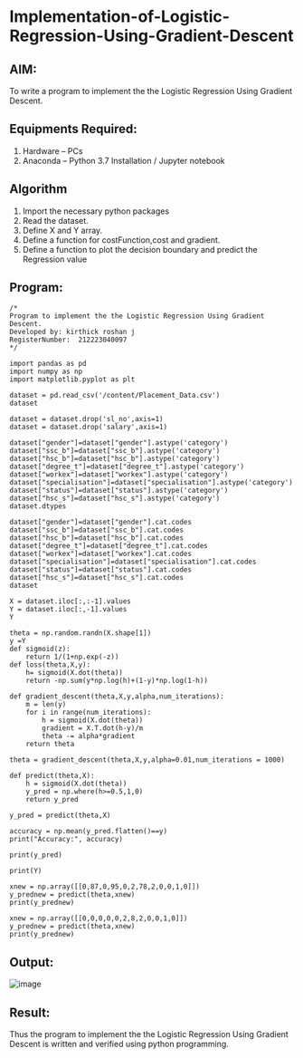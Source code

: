 # Implementation-of-Logistic-Regression-Using-Gradient-Descent

## AIM:
To write a program to implement the the Logistic Regression Using Gradient Descent.

## Equipments Required:
1. Hardware – PCs
2. Anaconda – Python 3.7 Installation / Jupyter notebook

## Algorithm
1. Import the necessary python packages
2. Read the dataset.
3. Define X and Y array.
4. Define a function for costFunction,cost and gradient.
5. Define a function to plot the decision boundary and predict the Regression value

## Program:
```
/*
Program to implement the the Logistic Regression Using Gradient Descent.
Developed by: kirthick roshan j
RegisterNumber:  212223040097
*/
```
~~~
import pandas as pd
import numpy as np
import matplotlib.pyplot as plt

dataset = pd.read_csv('/content/Placement_Data.csv')
dataset

dataset = dataset.drop('sl_no',axis=1)
dataset = dataset.drop('salary',axis=1)

dataset["gender"]=dataset["gender"].astype('category')
dataset["ssc_b"]=dataset["ssc_b"].astype('category')
dataset["hsc_b"]=dataset["hsc_b"].astype('category')
dataset["degree_t"]=dataset["degree_t"].astype('category')
dataset["workex"]=dataset["workex"].astype('category')
dataset["specialisation"]=dataset["specialisation"].astype('category')
dataset["status"]=dataset["status"].astype('category')
dataset["hsc_s"]=dataset["hsc_s"].astype('category')
dataset.dtypes

dataset["gender"]=dataset["gender"].cat.codes
dataset["ssc_b"]=dataset["ssc_b"].cat.codes
dataset["hsc_b"]=dataset["hsc_b"].cat.codes
dataset["degree_t"]=dataset["degree_t"].cat.codes
dataset["workex"]=dataset["workex"].cat.codes
dataset["specialisation"]=dataset["specialisation"].cat.codes
dataset["status"]=dataset["status"].cat.codes
dataset["hsc_s"]=dataset["hsc_s"].cat.codes
dataset

X = dataset.iloc[:,:-1].values
Y = dataset.iloc[:,-1].values
Y

theta = np.random.randn(X.shape[1])
y =Y
def sigmoid(z):
    return 1/(1+np.exp(-z))
def loss(theta,X,y):
    h= sigmoid(X.dot(theta))
    return -np.sum(y*np.log(h)+(1-y)*np.log(1-h))

def gradient_descent(theta,X,y,alpha,num_iterations):
    m = len(y)
    for i in range(num_iterations):
        h = sigmoid(X.dot(theta))
        gradient = X.T.dot(h-y)/m
        theta -= alpha*gradient
    return theta

theta = gradient_descent(theta,X,y,alpha=0.01,num_iterations = 1000)

def predict(theta,X):
    h = sigmoid(X.dot(theta))
    y_pred = np.where(h>=0.5,1,0)
    return y_pred

y_pred = predict(theta,X)

accuracy = np.mean(y_pred.flatten()==y)
print("Accuracy:", accuracy)

print(y_pred)

print(Y)

xnew = np.array([[0,87,0,95,0,2,78,2,0,0,1,0]])
y_prednew = predict(theta,xnew)
print(y_prednew)

xnew = np.array([[0,0,0,0,0,2,8,2,0,0,1,0]])
y_prednew = predict(theta,xnew)
print(y_prednew) 
~~~
## Output:
![image](https://github.com/user-attachments/assets/2777703b-c371-4165-80a9-1c7f2c2d1738)

## Result:
Thus the program to implement the the Logistic Regression Using Gradient Descent is written and verified using python programming.

